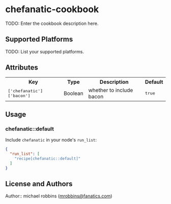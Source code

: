 # chefanatic-cookbook

TODO: Enter the cookbook description here.

## Supported Platforms

TODO: List your supported platforms.

## Attributes

<table>
  <tr>
    <th>Key</th>
    <th>Type</th>
    <th>Description</th>
    <th>Default</th>
  </tr>
  <tr>
    <td><tt>['chefanatic']['bacon']</tt></td>
    <td>Boolean</td>
    <td>whether to include bacon</td>
    <td><tt>true</tt></td>
  </tr>
</table>

## Usage

### chefanatic::default

Include `chefanatic` in your node's `run_list`:

```json
{
  "run_list": [
    "recipe[chefanatic::default]"
  ]
}
```

## License and Authors

Author:: michael robbins (<mrobbins@fanatics.com>)
